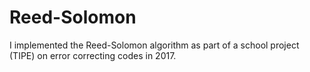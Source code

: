 Reed-Solomon
============

I implemented the Reed-Solomon algorithm as part of a school project (TIPE) on
error correcting codes in 2017. 
